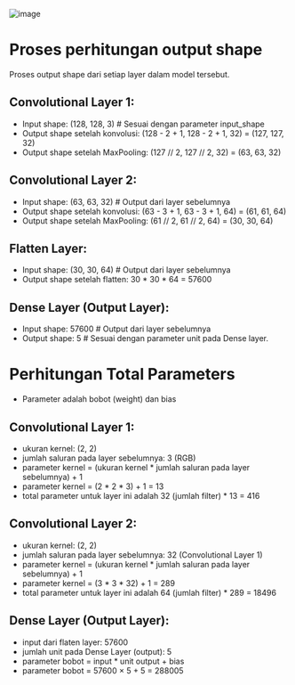 ![image](https://github.com/husfuu/cnn-sasirangan/assets/70875733/eaf99805-7662-46e9-9052-b6b300696594)


# Proses perhitungan output shape
Proses output shape dari setiap layer dalam model tersebut.
## Convolutional Layer 1:
* Input shape: (128, 128, 3) # Sesuai dengan parameter input_shape
* Output shape setelah konvolusi: (128 - 2 + 1, 128 - 2 + 1, 32) = (127, 127, 32)
* Output shape setelah MaxPooling: (127 // 2, 127 // 2, 32) = (63, 63, 32)

## Convolutional Layer 2:
* Input shape: (63, 63, 32) # Output dari layer sebelumnya
* Output shape setelah konvolusi: (63 - 3 + 1, 63 - 3 + 1, 64) = (61, 61, 64)
* Output shape setelah MaxPooling: (61 // 2, 61 // 2, 64) = (30, 30, 64)

## Flatten Layer:
* Input shape: (30, 30, 64) # Output dari layer sebelumnya
* Output shape setelah flatten: 30 * 30 * 64 = 57600

## Dense Layer (Output Layer):
* Input shape: 57600 # Output dari layer sebelumnya
* Output shape: 5 # Sesuai dengan parameter unit pada Dense layer.

# Perhitungan Total Parameters
- Parameter adalah bobot (weight) dan bias

## Convolutional Layer 1:
- ukuran kernel: (2, 2)
- jumlah saluran pada layer sebelumnya: 3 (RGB)
- parameter kernel = (ukuran kernel * jumlah saluran pada layer sebelumnya) + 1
- parameter kernel = (2 * 2 * 3) + 1 = 13
- total parameter untuk layer ini adalah 32 (jumlah filter) * 13 = 416

## Convolutional Layer 2:
- ukuran kernel: (2, 2)
- jumlah saluran pada layer sebelumnya: 32 (Convolutional Layer 1)
- parameter kernel = (ukuran kernel * jumlah saluran pada layer sebelumnya) + 1
- parameter kernel = (3 * 3 * 32) + 1 = 289
- total parameter untuk layer ini adalah 64 (jumlah filter) * 289 = 18496

## Dense Layer (Output Layer):
- input dari flaten layer: 57600
- jumlah unit pada Dense Layer (output): 5
- parameter bobot = input * unit output + bias
- parameter bobot = 57600 × 5 + 5 = 288005

